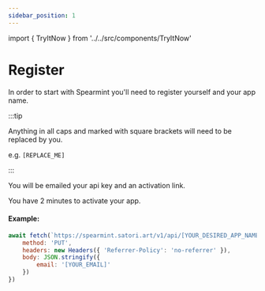 ```yaml
---
sidebar_position: 1
---
```

import { TryItNow } from '../../src/components/TryItNow'

# Register

In order to start with Spearmint you'll need to register yourself and your app name.

:::tip

Anything in all caps and marked with square brackets will need to be replaced by you.

e.g. `[REPLACE_ME]`

:::

You will be emailed your api key and an activation link.

You have 2 minutes to activate your app.

#### Example:

```js
await fetch(`https://spearmint.satori.art/v1/api/[YOUR_DESIRED_APP_NAME]/register`, {
	method: 'PUT',
    headers: new Headers({ 'Referrer-Policy': 'no-referrer' }),
	body: JSON.stringify({
		email: '[YOUR_EMAIL]'
	})
})
```
<TryItNow />
